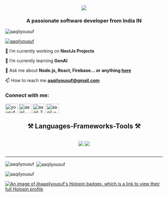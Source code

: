<h1 align="center">
    <img src="https://readme-typing-svg.herokuapp.com/?font=Righteous&size=35&center=true&vCenter=true&width=500&height=70&duration=4000&lines=Hi+There!+👋;+I'm+Aaqil+Yousuf!;" />
</h1>
<h3 align="center">A passionate software developer from India IN</h3>

<p align="left"> <img src="https://komarev.com/ghpvc/?username=aaqilyousuf&label=Profile%20views&color=0e75b6&style=flat" alt="aaqilyousuf" /> </p>

<p align="left"> <a href="https://github.com/ryo-ma/github-profile-trophy"><img src="https://github-profile-trophy.vercel.app/?username=aaqilyousuf" alt="aaqilyousuf" /></a> </p>

🔭 I’m currently working on **NextJs Projects**

🌱 I’m currently learning **GenAI**

💬 Ask me about **Node.js, React, Firebase... or anything [here](https://github.com/Aaqilyousuf/Aaqilyousuf/issues)**

📫 How to reach me **aaqilyousuf@gmail.com**


<h3 align="left">Connect with me:</h3>
<p align="left">
<a href="https://twitter.com/yousufaaqil" target="blank"><img align="center" src="https://raw.githubusercontent.com/rahuldkjain/github-profile-readme-generator/master/src/images/icons/Social/twitter.svg" alt="yousufaaqil" height="30" width="40" /></a>
<a href="https://linkedin.com/in/aaqil yousuf" target="blank"><img align="center" src="https://raw.githubusercontent.com/rahuldkjain/github-profile-readme-generator/master/src/images/icons/Social/linked-in-alt.svg" alt="aaqil yousuf" height="30" width="40" /></a>
<a href="https://instagram.com/aaqil_7" target="blank"><img align="center" src="https://raw.githubusercontent.com/rahuldkjain/github-profile-readme-generator/master/src/images/icons/Social/instagram.svg" alt="aaqil_7" height="30" width="40" /></a>
<a href="https://www.leetcode.com/aaqil_yousuf" target="blank"><img align="center" src="https://raw.githubusercontent.com/rahuldkjain/github-profile-readme-generator/master/src/images/icons/Social/leet-code.svg" alt="aaqil_yousuf" height="30" width="40" /></a>
</p>

<h2 align="center">⚒️ Languages-Frameworks-Tools ⚒️</h2>
<br/>
<div align="center">
    <img src="https://skillicons.dev/icons?i=react,bootstrap,mui,html,css,vscode,github,figma,tailwind,git," />
    <img src="https://skillicons.dev/icons?i=nodejs,python,javascript,typescript,express,firebase,mongodb,c,c++,java,nextjs,mysql,flask,git,github" /><br>
</div>

<br/>
<hr/>



<p><img align="left" src="https://github-readme-stats.vercel.app/api/top-langs?username=aaqilyousuf&show_icons=true&locale=en&layout=compact" alt="aaqilyousuf" /></p>

<p>&nbsp;<img align="center" src="https://github-readme-stats.vercel.app/api?username=aaqilyousuf&show_icons=true&locale=en" alt="aaqilyousuf" /></p>

<p><img align="center" src="https://github-readme-streak-stats.herokuapp.com/?user=aaqilyousuf&" alt="aaqilyousuf" /></p>

[![An image of @aaqilyousuf's Holopin badges, which is a link to view their full Holopin profile](https://holopin.me/aaqilyousuf)](https://holopin.io/@aaqilyousuf)
